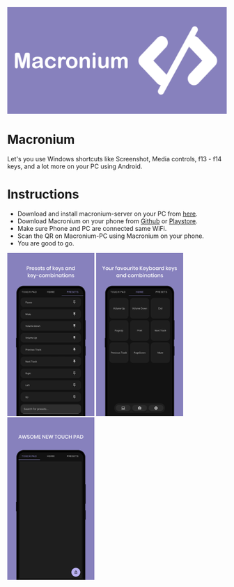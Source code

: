 ![](githubdocs/logo.png)

# Macronium
Let's you use Windows shortcuts like Screenshot, Media controls, f13 - f14 keys, and a lot more on your PC using Android.

# Instructions
- Download and install macronium-server on your PC from [here](https://github.com/supersu-man/macronium-server/releases).
- Download Macronium on your phone from [Github](https://github.com/supersu-man/macronium-android/releases) or [Playstore](https://play.google.com/store/apps/details?id=com.supersuman.macronium).
- Make sure Phone and PC are connected same WiFi.
- Scan the QR on Macronium-PC using Macronium on your phone.
- You are good to go.

<p>
<img src="githubdocs/screenshot1.png" width="200"/>
<img src="githubdocs/screenshot2.png" width="200"/>
<img src="githubdocs/screenshot3.png" width="200"/>
</p>